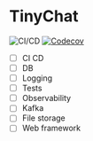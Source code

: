 # TinyChat

![CI/CD](https://github.com/gusarow4321/TinyChat/workflows/CI/CD/badge.svg)
[![Codecov](https://img.shields.io/codecov/c/github/gusarow4321/TinyChat)](https://codecov.io/gh/gusarow4321/TinyChat)

- [ ] CI CD
- [ ] DB
- [ ] Logging
- [ ] Tests
- [ ] Observability
- [ ] Kafka
- [ ] File storage
- [ ] Web framework